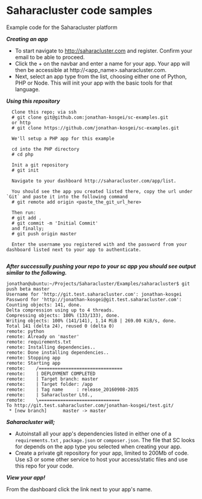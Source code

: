 # Saharacluster code samples
Example code for the Saharacluster platform

**_Creating an app_**
 - To start navigate to http://saharacluster.com and register. Confirm your email to be able to proceed.
 - Click the + on the navbar and enter a name for your app. Your app will then be accessible at http://<app_name>.saharacluster.com.
 - Next, select an app type from the list, choosing either one of Python, PHP or Node. This will init your app with the basic tools for that language.
 
 **_Using this repository_**
```
  Clone this repo; via ssh
  # git clone git@github.com:jonathan-kosgei/sc-examples.git
  or http
  # git clone https://github.com/jonathan-kosgei/sc-examples.git
  
  We'll setup a PHP app for this example
  
  cd into the PHP directory
  # cd php
  
  Init a git repository
  # git init
  
  Navigate to your dashboard http://saharacluster.com/app/list.
  
  You should see the app you created listed there, copy the url under `Git` and paste it into the following command
  # git remote add origin <paste_the_git_url_here>
  
  Then run:
  # git add .
  # git commit -m 'Initial Commit'
  and finally;
  # git push origin master
  
  Enter the username you registered with and the password from your dashboard listed next to your app to authenticate.
  
```

**_After successully pushing your repo to your sc app you should see output similar to the following._**

```
jonathan@ubuntu:~/Projects/Saharacluster/Examples/saharacluster$ git push beta master
Username for 'http://git.test.saharacluster.com': jonathan-kosgei
Password for 'http://jonathan-kosgei@git.test.saharacluster.com': 
Counting objects: 141, done.
Delta compression using up to 4 threads.
Compressing objects: 100% (133/133), done.
Writing objects: 100% (141/141), 1.14 MiB | 269.00 KiB/s, done.
Total 141 (delta 24), reused 0 (delta 0)
remote: python
remote: Already on 'master'
remote: requirements.txt
remote: Installing dependencies..
remote: Done installing dependencies..
remote: Stopping app
remote: Starting app
remote:    /===============================
remote:    | DEPLOYMENT COMPLETED
remote:    | Target branch: master
remote:    | Target folder: /app
remote:    | Tag name     : release_20160908-2035
remote:    | Saharacluster Ltd.,
remote:    \==============================
To http://git.test.saharacluster.com/jonathan-kosgei/test.git/
 * [new branch]      master -> master
```


**_Saharacluster will;_** 
 - Autoinstall all your app's dependencies listed in either one of a `requirements.txt` , `package.json` or `composer.json`. The file that SC looks for depends on the app type you selected when creating your app.
 - Create a private git repository for your app, limited to 200Mb of code. Use s3 or some other service to host your access/static files and use this repo for your code.
 
 
**_View your app!_**

From the dashboard click the link next to your app's name.
